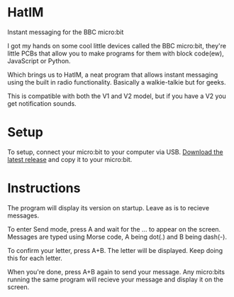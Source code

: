 # HatIM
Instant messaging for the BBC micro:bit

I got my hands on some cool little devices called the BBC micro:bit, they're little PCBs that allow you to make programs for them with block code(ew), JavaScript or Python.

Which brings us to HatIM, a neat program that allows instant messaging using the built in radio functionality. Basically a walkie-talkie but for geeks.

This is compatible with both the V1 and V2 model, but if you have a V2 you get notification sounds.

# Setup
To setup, connect your micro:bit to your computer via USB. [Download the latest release](https://github.com/Colonial-Coders/HatIM/releases) and copy it to your micro:bit.

# Instructions
The program will display its version on startup. Leave as is to recieve messages.

To enter Send mode, press A and wait for the ... to appear on the screen. Messages are typed using Morse code, A being dot(.) and B being dash(-).

To confirm your letter, press A+B. The letter will be displayed. Keep doing this for each letter.

When you're done, press A+B again to send your message. Any micro:bits running the same program will recieve your message and display it on the screen.
